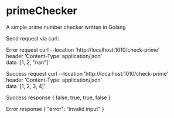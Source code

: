 # primeChecker
A simple prime number checker written in Golang

Send request via curl:

Error request
curl --location 'http://localhost:1010/check-prime' \
header 'Content-Type: application/json' \
data '[1, 2, "nan"]'

Success request
curl --location 'http://localhost:1010/check-prime' \
header 'Content-Type: application/json' \
data '[1, 2, 3, 4]'

Success response
{
    false,
    true,
    true,
    false
}

Error response
{
    "error": "invalid input"
}
